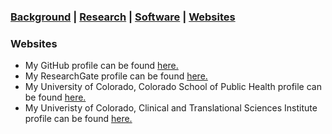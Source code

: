 ### [Background](https://SharonLutz.github.io)  | [Research](https://SharonLutz.github.io/research) | [Software](https://SharonLutz.github.io/software)  | [Websites](https://SharonLutz.github.io/website)

### Websites 
- My GitHub profile can be found [here.](https://github.com/SharonLutz)
- My ResearchGate profile can be found [here.](https://www.researchgate.net/profile/Sharon_Lutz2)
- My University of Colorado, Colorado School of Public Health profile can be found [here.](http://www.ucdenver.edu/academics/colleges/PublicHealth/Academics/departments/Biostatistics/About/Faculty/Pages/LutzS.aspx)
- My Univeristy of Colorado, Clinical and Translational Sciences Institute profile can be found [here.](https://profiles.ucdenver.edu/display/225005)


